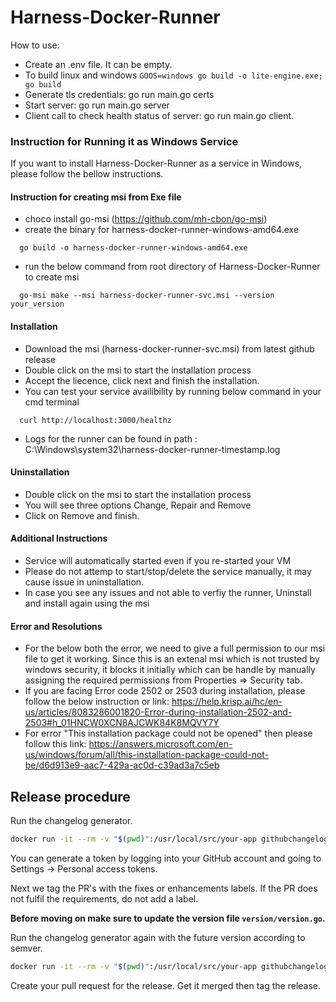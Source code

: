 # Harness-Docker-Runner

How to use:

* Create an .env file. It can be empty.
* To build linux and windows `GOOS=windows go build -o lite-engine.exe; go build`
* Generate tls credentials: go run main.go certs
* Start server: go run main.go server
* Client call to check health status of server: go run main.go client.

### Instruction for Running it as Windows Service 

If you want to install Harness-Docker-Runner as a service in Windows, please follow the bellow instructions.

#### Instruction for creating msi from Exe file
* choco install go-msi (https://github.com/mh-cbon/go-msi)
* create the binary for harness-docker-runner-windows-amd64.exe
```
  go build -o harness-docker-runner-windows-amd64.exe
```
* run the below command from root directory of Harness-Docker-Runner to create msi
```
  go-msi make --msi harness-docker-runner-svc.msi --version your_version
```

#### Installation
* Download the msi (harness-docker-runner-svc.msi) from latest github release
* Double click on the msi to start the installation process
* Accept the liecence, click next and finish the installation.
* You can test your service availibility by running below command in your cmd terminal
```
  curl http://localhost:3000/healthz
```
* Logs for the runner can be found in path : C:\Windows\system32\harness-docker-runner-timestamp.log

#### Uninstallation
* Double click on the msi to start the installation process
* You will see three options Change, Repair and Remove
* Click on Remove and finish.

#### Additional Instructions
* Service will automatically started even if you re-started your VM
* Please do not attemp to start/stop/delete the service manually, it may cause issue in uninstallation.
* In case you see any issues and not able to verfiy the runner, Uninstall and install again using the msi

#### Error and Resolutions
* For the below both the error, we need to give a full permission to our msi file to get it working. Since this is an extenal msi which is not trusted by windows security, it blocks it initially which can be handle by manually assigning the required permissions from Properties => Security tab.
* If you are facing Error code 2502 or 2503 during installation, please follow the below instruction or link: https://help.krisp.ai/hc/en-us/articles/8083286001820-Error-during-installation-2502-and-2503#h_01HNCW0XCN8AJCWK84K8MQVY7Y
* For error "This installation package could not be opened" then please follow this link: https://answers.microsoft.com/en-us/windows/forum/all/this-installation-package-could-not-be/d6d913e9-aac7-429a-ac0d-c39ad3a7c5eb
## Release procedure

Run the changelog generator.

```BASH
docker run -it --rm -v "$(pwd)":/usr/local/src/your-app githubchangeloggenerator/github-changelog-generator -u harness -p lite-engine -t <secret github token>
```

You can generate a token by logging into your GitHub account and going to Settings -> Personal access tokens.

Next we tag the PR's with the fixes or enhancements labels. If the PR does not fulfil the requirements, do not add a label.

**Before moving on make sure to update the version file `version/version.go`.**

Run the changelog generator again with the future version according to semver.

```BASH
docker run -it --rm -v "$(pwd)":/usr/local/src/your-app githubchangeloggenerator/github-changelog-generator -u harness -p lite-engine -t <secret token> --future-release v0.2.0
```

Create your pull request for the release. Get it merged then tag the release.
